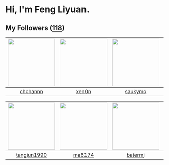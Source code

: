 # Hi, I'm Feng Liyuan.

## My Followers ([118](https://github.com/SunRunAway?tab=followers))

| <img src="https://avatars.githubusercontent.com/u/4281540?v=4" width="150" height="150" /> | <img src="https://avatars.githubusercontent.com/u/1175567?v=4" width="150" height="150" /> | <img src="https://avatars.githubusercontent.com/u/5670704?v=4" width="150" height="150" /> | <img src="https://avatars.githubusercontent.com/u/4198311?v=4" width="150" height="150" /> |
| :----------------------------------------------------------------------------------------: | :----------------------------------------------------------------------------------------: | :----------------------------------------------------------------------------------------: | :----------------------------------------------------------------------------------------: |
|                           [chchannn](https://github.com/chchannn)                          |                              [xen0n](https://github.com/xen0n)                             |                            [saukymo](https://github.com/saukymo)                           |                              [skyzh](https://github.com/skyzh)                             |

| <img src="https://avatars.githubusercontent.com/u/7368838?v=4" width="150" height="150" /> | <img src="https://avatars.githubusercontent.com/u/1449133?v=4" width="150" height="150" /> | <img src="https://avatars.githubusercontent.com/u/250445?v=4" width="150" height="150" /> | <img src="https://avatars.githubusercontent.com/u/588162?v=4" width="150" height="150" /> |
| :----------------------------------------------------------------------------------------: | :----------------------------------------------------------------------------------------: | :---------------------------------------------------------------------------------------: | :---------------------------------------------------------------------------------------: |
|                        [tangjun1990](https://github.com/tangjun1990)                       |                             [ma6174](https://github.com/ma6174)                            |                           [batermj](https://github.com/batermj)                           |                            [ylm201](https://github.com/ylm201)                            |